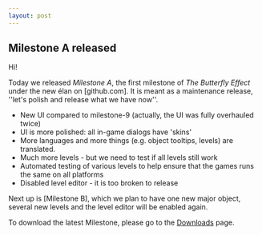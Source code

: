 ```yaml
---
layout: post
---
```


## Milestone A released

Hi!

Today we released _Milestone A_, the first milestone of _The Butterfly Effect_ under the new &eacute;lan on [github.com]. It is meant as a maintenance release, ''let's polish and release what we have now''.

 *  New UI compared to milestone-9 (actually, the UI was fully overhauled twice)
 *  UI is more polished: all in-game dialogs have 'skins'
 *  More languages and more things (e.g. object tooltips, levels) are translated.
 *  Much more levels - but we need to test if all levels still work
 *  Automated testing of various levels to help ensure that the games runs the same on all platforms
 *  Disabled level editor - it is too broken to release

Next up is [Milestone B], which we plan to have one new major object, several new levels and the level editor will be enabled again.

To download the latest Milestone, please go to the [Downloads](index#Download) page. 
